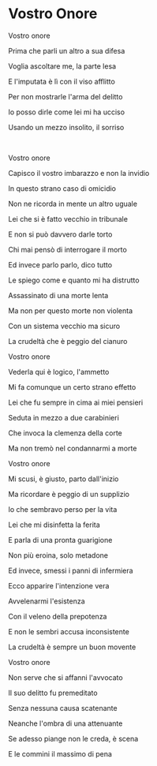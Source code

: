 # Vostro Onore

Vostro onore

Prima che parli un altro a sua difesa

Voglia ascoltare me, la parte lesa

E l'imputata è lì con il viso afflitto

Per non mostrarle l'arma del delitto

Io posso dirle come lei mi ha ucciso

Usando un mezzo insolito, il sorriso

<br>

Vostro onore

Capisco il vostro imbarazzo e non la invidio

In questo strano caso di omicidio

Non ne ricorda in mente un altro uguale

Lei che si è fatto vecchio in tribunale

E non si può davvero darle torto

Chi mai pensò di interrogare il morto

Ed invece parlo parlo, dico tutto

Le spiego come e quanto mi ha distrutto

Assassinato di una morte lenta

Ma non per questo morte non violenta

Con un sistema vecchio ma sicuro

La crudeltà che è peggio del cianuro



Vostro onore

Vederla qui è logico, l'ammetto

Mi fa comunque un certo strano effetto

Lei che fu sempre in cima ai miei pensieri

Seduta in mezzo a due carabinieri

Che invoca la clemenza della corte

Ma non tremò nel condannarmi a morte



Vostro onore

Mi scusi, è giusto, parto dall'inizio 

Ma ricordare è peggio di un supplizio 

Io che sembravo perso per la vita

Lei che mi disinfetta la ferita

E parla di una pronta guarigione

Non più eroina, solo metadone

Ed invece, smessi i panni di infermiera

Ecco apparire l'intenzione vera

Avvelenarmi l'esistenza

Con il veleno della prepotenza

E non le sembri accusa inconsistente

La crudeltà è sempre un buon movente



Vostro onore

Non serve che si affanni l'avvocato

Il suo delitto fu premeditato

Senza nessuna causa scatenante

Neanche l'ombra di una attenuante

Se adesso piange non le creda, è scena

E le commini il massimo di pena

